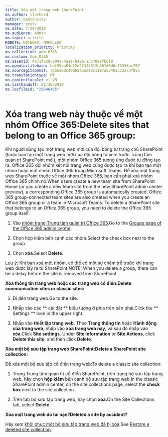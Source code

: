 ```yaml
---
title: Xóa một trang web SharePoint
ms.author: stevhord
author: bentoncity
manager: scotv
ms.date: 7/30/2018
ms.audience: Admin
ms.topic: article
ROBOTS: NOINDEX, NOFOLLOW
localization_priority: Priority
ms.collection: Adm_O365
ms.custom: Adm_O365
ms.assetid: 4a71f3cd-000a-4a1a-b42a-15b70a8fb6f8
ms.openlocfilehash: baf55ea91d12e274140f2e56160d6c73336ac707
ms.sourcegitcommit: 7db628dc4bd6aa5e3edc1197a53402332273f885
ms.translationtype: MT
ms.contentlocale: vi-VN
ms.lasthandoff: 01/30/2019
ms.locfileid: "29646405"
---
```

# <a name="delete-sites-that-belong-to-an-office-365-group"></a><span data-ttu-id="61c6a-102">Xóa trang web này thuộc về một nhóm Office 365:</span><span class="sxs-lookup"><span data-stu-id="61c6a-102">Delete sites that belong to an Office 365 group:</span></span>

<span data-ttu-id="61c6a-p101">Khi người dùng tạo một trang web mới của đội bóng từ trang chủ SharePoint (hoặc bạn tạo một trang web mới của đội bóng từ xem trước Trung tâm quản trị SharePoint mới), một nhóm Office 365 tương ứng được tự động tạo ra. Office 365 đội nhóm kết nối trang web cũng được tạo ra khi bạn tạo một nhóm hoặc một nhóm Office 365 trong Microsoft Teams. Để xóa một trang web SharePoint thuộc về một nhóm Office 365, bạn cần phải xoá nhóm Office 365 chính nó.</span><span class="sxs-lookup"><span data-stu-id="61c6a-p101">When users create a new team site from SharePoint Home (or you create a new team site from the new SharePoint admin center preview), a corresponding Office 365 group is automatically created. Office 365 group-connected team sites are also created when you create an Office 365 group or a team in Microsoft Teams. To delete a SharePoint site that belongs to an Office 365 group, you need to delete the Office 365 group itself.</span></span> 
  
1. <span data-ttu-id="61c6a-106">Vào [nhóm trang Trung tâm quản trị Office 365](https://portal.office.com/adminportal/home#/groups).</span><span class="sxs-lookup"><span data-stu-id="61c6a-106">Go to the [Groups page of the Office 365 admin center](https://portal.office.com/adminportal/home#/groups).</span></span>
    
2. <span data-ttu-id="61c6a-107">Chọn hộp kiểm bên cạnh các nhóm.</span><span class="sxs-lookup"><span data-stu-id="61c6a-107">Select the check box next to the group.</span></span>
    
3. <span data-ttu-id="61c6a-108">Chọn **xóa**.</span><span class="sxs-lookup"><span data-stu-id="61c6a-108">Select **Delete**.</span></span>
    
<span data-ttu-id="61c6a-109">Lưu ý: Khi bạn xoá một nhóm, có thể có một sự chậm trễ trước khi trang web được lấy ra từ SharePoint.</span><span class="sxs-lookup"><span data-stu-id="61c6a-109">NOTE: When you delete a group, there can be a delay before the site is removed from SharePoint.</span></span>
  
<span data-ttu-id="61c6a-110">**Xóa thông tin trang web hoặc các trang web cổ điển:**</span><span class="sxs-lookup"><span data-stu-id="61c6a-110">**Delete communication sites or classic sites:**</span></span>

1. <span data-ttu-id="61c6a-111">Đi đến trang web.</span><span class="sxs-lookup"><span data-stu-id="61c6a-111">Go to the site.</span></span>
  
2. <span data-ttu-id="61c6a-112">Nhấp vào các \*\* cài đặt \*\* biểu tượng ở phía trên bên phải.</span><span class="sxs-lookup"><span data-stu-id="61c6a-112">Click the \*\* Settings \*\* icon in the upper right.</span></span> 
  
3. <span data-ttu-id="61c6a-p102">Nhấp vào **thiết lập trang web**. Theo **Trang thông tin** hoặc **Hành động của trang web**, nhấp vào **xóa trang web này**, và sau đó nhấp vào **xóa**.</span><span class="sxs-lookup"><span data-stu-id="61c6a-p102">Click **Site settings**. Under **Site Information** or **Site Actions**, click **Delete this site**, and then click **Delete**.</span></span>
  
<span data-ttu-id="61c6a-115">**Xóa một bộ sưu tập trang web SharePoint:**</span><span class="sxs-lookup"><span data-stu-id="61c6a-115">**Delete a SharePoint site collection:**</span></span>

<span data-ttu-id="61c6a-116">Để xóa một bộ sưu tập cổ điển trang web:</span><span class="sxs-lookup"><span data-stu-id="61c6a-116">To delete a classic site collection:</span></span>
  
1. <span data-ttu-id="61c6a-117">Trong Trung tâm quản trị cổ điển SharePoint, trên trang bộ sưu tập trang web, hãy chọn **hộp kiểm** bên cạnh bộ sưu tập trang web.</span><span class="sxs-lookup"><span data-stu-id="61c6a-117">In the classic SharePoint admin center, on the site collections page, select the **check box** next to the site collection.</span></span> 
    
2. <span data-ttu-id="61c6a-118">Trên tab bộ sưu tập trang web, hãy chọn **xóa.**</span><span class="sxs-lookup"><span data-stu-id="61c6a-118">On the Site Collections tab, select **Delete.**</span></span>
    
<span data-ttu-id="61c6a-119">**Xóa một trang web do tai nạn?**</span><span class="sxs-lookup"><span data-stu-id="61c6a-119">**Deleted a site by accident?**</span></span>

<span data-ttu-id="61c6a-120">Hãy xem [khôi phục một bộ sưu tập trang web đã bị xóa](https://go.microsoft.com/fwlink/?linkid=867660).</span><span class="sxs-lookup"><span data-stu-id="61c6a-120">See [Restore a deleted site collection](https://go.microsoft.com/fwlink/?linkid=867660).</span></span>
  

